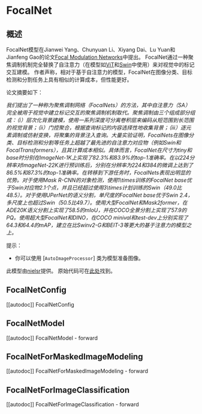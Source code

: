 <!--版权所有©2022 HuggingFace团队。

根据Apache许可证第2版（“许可证”）许可；除非符合许可证的规定，否则你不得使用此文件。
你可以在以下位置获得许可证的副本：

http://www.apache.org/licenses/LICENSE-2.0

注意：本文件以Markdown格式编写，但包含了我们doc-builder的特定语法（类似于MDX），可能在你的Markdown查看器中无法正确呈现。

-->

# FocalNet

## 概述

FocalNet模型在Jianwei Yang、Chunyuan Li、Xiyang Dai、Lu Yuan和Jianfeng Gao的论文[Focal Modulation Networks](https://arxiv.org/abs/2203.11926)中提出。
FocalNet通过一种聚焦调制机制完全替换了自注意力（在模型如[ViT](vit)和[Swin](swin)中使用）来对视觉中的标记交互建模。
作者声称，相对于基于自注意力的模型，FocalNet在图像分类、目标检测和分割任务上具有相似的计算成本，但性能更好。

论文摘要如下：

*我们提出了一种称为聚焦调制网络（FocalNets）的方法，其中自注意力（SA）完全被用于视觉中建立标记交互的聚焦调制机制取代。聚焦调制由三个组成部分组成：（i）层次化背景建模，使用一系列深度可分离卷积层来编码从短范围到长范围的视觉背景；（ii）门控聚合，根据查询标记的内容选择性地收集背景；（iii）逐元素调制或仿射变换，将聚集的背景注入查询。大量实验证明，FocalNets在图像分类、目标检测和分割等任务上超越了最先进的自注意力对应物（例如Swin和FocalTransformers），且其计算成本相似。具体而言，FocalNet在尺寸为tiny和base时分别在ImageNet-1K上实现了82.3%和83.9%的top-1准确率。在以224分辨率对ImageNet-22K进行预训练后，分别在分辨率为224和384的微调上达到了86.5%和87.3%的top-1准确率。在转移到下游任务时，FocalNets表现出明显的优势。对于使用Mask R-CNN的对象检测，使用1\times训练的FocalNet base优于Swin对应物2.1个点，并且已经超过使用3\times计划训练的Swin（49.0比48.5）。对于使用UPerNet的语义分割，单尺度的FocalNet base优于Swin 2.4，多尺度上也超过Swin（50.5比49.7）。使用大型FocalNet和Mask2former，在ADE20K语义分割上实现了58.5的mIoU，并在COCO全景分割上实现了57.9的PQ。使用超大型FocalNet和DINO，在COCO minival和test-dev上分别实现了64.3和64.4的mAP，建立在比Swinv2-G和BEIT-3等更大的基于注意力的模型之上。*

提示：

- 你可以使用 [`AutoImageProcessor`] 类为模型准备图像。

此模型由[nielsr](https://huggingface.co/nielsr)提供。
原始代码可在[此处](https://github.com/microsoft/FocalNet)找到。

## FocalNetConfig

[[autodoc]] FocalNetConfig

## FocalNetModel

[[autodoc]] FocalNetModel
    - forward

## FocalNetForMaskedImageModeling

[[autodoc]] FocalNetForMaskedImageModeling
    - forward

## FocalNetForImageClassification

[[autodoc]] FocalNetForImageClassification
    - forward
